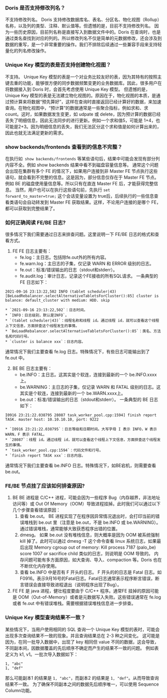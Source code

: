 ### Doris 是否支持修改列名？
不支持修改列名。
Doris 支持修改数据库名、表名、分区名、物化视图（Rollup）名称，以及列的类型、注释、默认值等。但遗憾的是，目前不支持修改列名。
因为一些历史原因，目前列名称是直接写入到数据文件中的。Doris 在查询时，也是通过类名查找到对应的列的。所以修改列名不仅是简单的元数据修改，还会涉及到数据的重写，是一个非常重要的操作。我们不排除后续通过一些兼容手段来支持轻量化的列名修改操作。

### Unique Key 模型的表是否支持创建物化视图？
不支持。
Unique Key 模型的表是一个对业务比较友好的表，因为其特有的按照主键去重的功能，能够很方便的同步数据频繁变更的业务数据库。因此，很多用户在将数据接入到 Doris 时，会首先考虑使用 Unique Key 模型。
但遗憾的是，Unique Key 模型的表是无法建立物化视图的。原因在于，物化视图的本质，是通过预计算来将数据“预先算好”，这样在查询时直接返回已经计算好的数据，来加速查询。在物化视图中，“预计算”的数据通常是一些聚合指标，例如求和、求 count。这时，如果数据发生变更，如 udpate 或 delete，因为预计算的数据已经丢失了明细信息，因此无法同步的进行更新。例如一个求和值5，可能是 1+4，也可能是2+3。因为明细信息的丢失，我们无法区分这个求和值是如何计算出来的，因此也就无法满足更新的需求。

### show backends/frontends 查看到的信息不完整？
在执行如` show backends/frontends` 等某些语句后，结果中可能会发现有部分列内容不全。例如 show backends 结果中看不到磁盘容量信息等。
通常这个问题会出现在集群有多个 FE 的情况下，如果用户连接到非 Master FE 节点执行这些语句，就会看到不完整的信息。这是因为，部分信息仅存在于 Master FE 节点。例如 BE 的磁盘使用量信息等。所以只有在直连 Master FE 后，才能获得完整信息。
当然，用户也可以在执行这些语句前，先执行 `set forward_to_master=true;` 这个会话变量设置为 true后，后续执行的一些信息查看类语句会自动转发到 Master FE 获取结果。这样，不论用户连接的是哪个  FE，都可以获取到完整结果了。

### 如何正确阅读 FE/BE 日志?
很多情况下我们需要通过日志来排查问题。这里说明一下 FE/BE 日志的格式和查看方式。
1. FE
FE 日志主要有：
	* fe.log：主日志。包括除fe.out外的所有内容。
	* fe.warn.log：主日志的子集，仅记录 WARN 和 ERROR 级别的日志。
	* fe.out：标准/错误输出的日志（stdout和stderr）。
	* fe.audit.log：审计日志，记录这个FE接收的所有SQL请求。
一条典型的 FE 日志如下：
```
2021-09-16 23:13:22,502 INFO (tablet scheduler|43) [BeLoadRebalancer.selectAlternativeTabletsForCluster():85] cluster is balance: default_cluster with medium: HDD. skip
```
	* `2021-09-16 23:13:22,502`：日志时间。
	* `INFO：日志级别，默认是INFO`。
	* `(tablet scheduler|43)`：线程名称和线程 id。通过线程 id，就可以查看这个线程上下文信息，方面排查这个线程发生的事情。
	* `BeLoadRebalancer.selectAlternativeTabletsForCluster():85`：类名、方法名和代码行号。
	* `cluster is balance xxx`：日志内容。

通常情况下我们主要查看 fe.log 日志。特殊情况下，有些日志可能输出到了 fe.out 中。

2. BE
BE 日志主要有：
	* be.INFO：主日志。这其实是个软连，连接到最新的一个 be.INFO.xxxx上。
	* be.WARNING：主日志的子集，仅记录 WARN 和 FATAL 级别的日志。这其实是个软连，连接到最新的一个 be.WARN.xxxx上。
	* be.out：标准/错误输出的日志（stdout和stderr）。
一条典型的 BE 日志如下：
```
I0916 23:21:22.038795 28087 task_worker_pool.cpp:1594] finish report TASK. master host: 10.10.10.10, port: 9222
```
	* `I0916 23:21:22.038795`：日志等级和日期时间。大写字母 I 表示 INFO，W 表示 WARN，F 表示 FATAL。
	* `28087`：线程 id。通过线程 id，就可以查看这个线程上下文信息，方面排查这个线程发生的事情。
	* `task_worker_pool.cpp:1594`：代码文件和行号。
	* `finish report TASK xxx`：日志内容。

通常情况下我们主要查看 be.INFO 日志。特殊情况下，如BE宕机，则需要查看 be.out。

### FE/BE 节点挂了应该如何排查原因?
1. BE
BE 进程是 C/C++ 进程，可能会因为一些程序 Bug（内存越界，非法地址访问等）或 Out Of Memory（OOM）导致进程挂掉。此时我们可以通过以下几个步骤查看错误原因：
	1. 查看 be.out。
BE 进程实现了在程序因异常情况退出时，会打印当前的错误堆栈到 be.out 里（注意是 be.out，不是 be.INFO 或 be.WARNING）。通过错误堆栈，通常能够大致获悉程序出错的位置。
	2. dmesg。
如果 be.out 没有堆栈信息，则大概率是因为 OOM 被系统强制 kill 掉了。此时可以通过 dmesg -T 这个命令查看 linux 系统日志，如果最后出现 Memory cgroup out of memory: Kill process 7187 (palo_be) score 1007 or sacrifice child 类似的日志，则说明是 OOM 导致的。
内存问题可能有多方面原因，如大查询、导入、compaction 等。Doris 也在不断优化内存使用。
	3. 查看 be.INFO 中是否有 F 开头的日志。
F 开头的的日志是 Fatal 日志。如 F0916。表示9月16号的Fatal日志。Fatal日志通常表示程序断言错误，断言错误会直接导致进程退出（说明程序出现了Bug）。
2. FE
FE 是 java 进程，健壮程度要由于 C/C++ 程序。通常FE 挂掉的原因可能是 OOM（Out-of-Memory）或者是元数据写入失败。这些错误通常在 fe.log 或者 fe.out 中有错误堆栈。需要根据错误堆栈信息进一步排查。

### Unique Key 模型查询结果不一致？
某些情况下，当用户使用相同的 SQL 查询一个 Unique Key 模型的表时，可能会出现多次查询结果不一致的现象。并且查询结果总在 2-3 种之间变化。
这可能是因为，在同一批导入数据中，出现了 key 相同但 value 不同的数据，这会导致，不同副本间，因数据覆盖的先后顺序不确定而产生的结果不一致的问题。
例如表定义为 k1, v1。一批次导入数据如下：
```
1, "abc"
1, "def"
```
那么可能副本1 的结果是 `1, "abc"`，而副本2 的结果是 `1, "def"`。从而导致查询结果不一致。
为了确保不同副本之间的数据先后顺序唯一，可以使用 Sequence Column功能。
